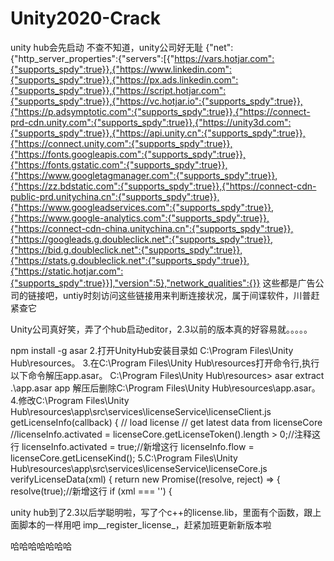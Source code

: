 # Unity2020-Crack
unity hub会先启动
不查不知道，unity公司好无耻
{"net":{"http_server_properties":{"servers":[{"https://vars.hotjar.com":{"supports_spdy":true}},{"https://www.linkedin.com":{"supports_spdy":true}},{"https://px.ads.linkedin.com":{"supports_spdy":true}},{"https://script.hotjar.com":{"supports_spdy":true}},{"https://vc.hotjar.io":{"supports_spdy":true}},{"https://p.adsymptotic.com":{"supports_spdy":true}},{"https://connect-prd-cdn.unity.com":{"supports_spdy":true}},{"https://unity3d.com":{"supports_spdy":true}},{"https://api.unity.cn":{"supports_spdy":true}},{"https://connect.unity.com":{"supports_spdy":true}},{"https://fonts.googleapis.com":{"supports_spdy":true}},{"https://fonts.gstatic.com":{"supports_spdy":true}},{"https://www.googletagmanager.com":{"supports_spdy":true}},{"https://zz.bdstatic.com":{"supports_spdy":true}},{"https://connect-cdn-public-prd.unitychina.cn":{"supports_spdy":true}},{"https://www.googleadservices.com":{"supports_spdy":true}},{"https://www.google-analytics.com":{"supports_spdy":true}},{"https://connect-cdn-china.unitychina.cn":{"supports_spdy":true}},{"https://googleads.g.doubleclick.net":{"supports_spdy":true}},{"https://bid.g.doubleclick.net":{"supports_spdy":true}},{"https://stats.g.doubleclick.net":{"supports_spdy":true}},{"https://static.hotjar.com":{"supports_spdy":true}}],"version":5},"network_qualities":{}}
这些都是广告公司的链接吧，untiy时刻访问这些链接用来判断连接状况，属于间谍软件，川普赶紧查它

Unity公司真好笑，弄了个hub启动editor，2.3以前的版本真的好容易就。。。。。


npm install -g asar
2.打开UnityHub安装目录如 C:\Program Files\Unity Hub\resources。
3.在C:\Program Files\Unity Hub\resources打开命令行,执行以下命令解压app.asar。
C:\Program Files\Unity Hub\resources> asar extract .\app.asar app
解压后删除C:\Program Files\Unity Hub\resources\app.asar。
4.修改C:\Program Files\Unity Hub\resources\app\src\services\licenseService\licenseClient.js
getLicenseInfo(callback) {
    // load license
    // get latest data from licenseCore
    //licenseInfo.activated = licenseCore.getLicenseToken().length > 0;//注释这行
    licenseInfo.activated = true;//新增这行
    licenseInfo.flow = licenseCore.getLicenseKind();
5.C:\Program Files\Unity Hub\resources\app\src\services\licenseService\licenseCore.js
verifyLicenseData(xml) {
    return new Promise((resolve, reject) => {
        resolve(true);//新增这行
      if (xml === '') {
      
  unity hub到了2.3以后学聪明啦，写了个c++的license.lib，里面有个函数，跟上面脚本的一样用吧
  imp__register_license_，赶紧加班更新新版本啦
  
  
  哈哈哈哈哈哈哈
